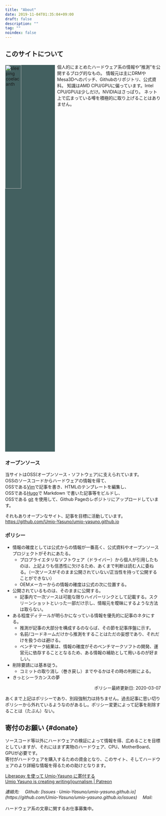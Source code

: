 ```yaml
---
title: "About"
date: 2019-11-04T01:35:04+09:00
draft: false
description: ""
tag: ""
noindex: false
---
```


## このサイトについて
<img src="/image/site-image.png" title="sleeping coelacanth" style="width:32%; float:left; margin:.3em .5em 0 0; background-color: #436060">
個人的にまとめたハードウェア系の情報や”推測”を公開するブログ的なもの。  
情報元は主にDRMやMesa3Dへのパッチ、Githubのリポジトリ、公式資料。  
知識はAMD CPU/GPUに偏っています。Intel CPU/GPUは少しだけ。NVIDIAはさっぱり。  
ネット上で広まっている噂を積極的に取り上げることはありません。  

<div style="clear:left"></div>

### オープンソース

当サイトはOSS(オープンソース・ソフトウェア)に支えられています。  
OSSのソースコードからハードウェアの情報を得て、  
OSSである[Vim](https://www.vim.org/)で記事を書き、HTMLのテンプレートを編集し、  
OSSである[Hugo](https://github.com/gohugoio/hugo)で Markdown で書いた記事等をビルドし、  
OSSである [git](https://git-scm.com/) を使用して、Github Pageのレポジトリにアップロードしています。  

それもありオープンなサイト、記事を目標に活動しています。  
<https://github.com/Umio-Yasuno/umio-yasuno.github.io>

### ポリシー

 * 情報の確度としては公式からの情報が一番高く、公式資料やオープンソースプロジェクトがそれにあたる。
 	* プロプライエタリなソフトウェア（ドライバー）から個人が引用したものは、上記よりも信憑性に欠けるため、あくまで判断は読む人に委ねる。（一次ソースがそのまま公開されていない/正当性を持って公開することができない） 
	* OEMメーカーからの情報の確度は公式の次に位置する。
 * 公開されているものは、そのままに公開する。
	* 記事内で一次ソースは可能な限りハイパーリンクとして記載する。スクリーンショットといった一部だけ示し、情報元を曖昧にするような方法は取らない。
 * ある程度ディテールが明らかになっている情報を優先的に記事のネタにする。
 	* 推測が記事の大部分を構成するのならば、その節を記事序盤に示す。
 	* 名前/コードネームだけから推測をすることはただの妄想であり、それだけを扱うのは避ける。
	* ベンチマーク結果は、情報の確度がそのベンチマークソフトの開発、運営元に依存することとなるため、ある情報の補助として用いるのが好ましい。
 * 削除要請には基本従う。
 	* コミットの取り消し（巻き戻し）までやるかはその時の判断による。
 * きっとシーラカンスの夢

<div style="text-align:right">ポリシー最終更新日: 2020-03-07</div>

あくまで上記はポリシーであり、別段強制力は持ちません。過去記事に思い切りポリシーから外れているようなのがあるし。ポリシー変更によって記事を削除することは（たぶん）ない。  

## 寄付のお願い {#donate}
ソースコード等以外にハードウェアの検証によって情報を得、広めることを目標としていますが、それにはまず実物のハードウェア、CPU、MotherBoard、GPUが必要です。  
寄付がハードウェアを購入するための資金となり、このサイト、そしてハードウェアのより詳細な情報を得るための助けとなります。  

[Liberapay を使って Umio-Yasuno に寄付する](https://liberapay.com/Umio-Yasuno/donate)  
[Umio Yasuno is creating writing/journalism | Patreon](https://www.patreon.com/user?u=32413942)  

<address>
連絡先:  
&emsp;Github: [Issues · Umio-Yasuno/umio-yasuno.github.io](https://github.com/Umio-Yasuno/umio-yasuno.github.io/issues)  
&emsp;Mail: <span class="mail"></span>
</address>
<br>
ハードウェア系の文章に関するお仕事募集中。  

<!--
The Cloths of Heaven

Had I the heaven's embroidered cloths,
Enwrought with golden and silver light,
The blue and the dim and the dark cloths
Of night and light and the half-light;
I would spread the cloths under your feet:
But I, being poor, have only my dreams;  
I have spread my dreams under your feet;  
Tread softly because you tread on my dreams.  

W. B. Yeats
-->
